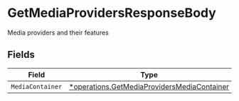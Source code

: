 # GetMediaProvidersResponseBody

Media providers and their features


## Fields

| Field                                                                                                     | Type                                                                                                      | Required                                                                                                  | Description                                                                                               |
| --------------------------------------------------------------------------------------------------------- | --------------------------------------------------------------------------------------------------------- | --------------------------------------------------------------------------------------------------------- | --------------------------------------------------------------------------------------------------------- |
| `MediaContainer`                                                                                          | [*operations.GetMediaProvidersMediaContainer](../../models/operations/getmediaprovidersmediacontainer.md) | :heavy_minus_sign:                                                                                        | N/A                                                                                                       |